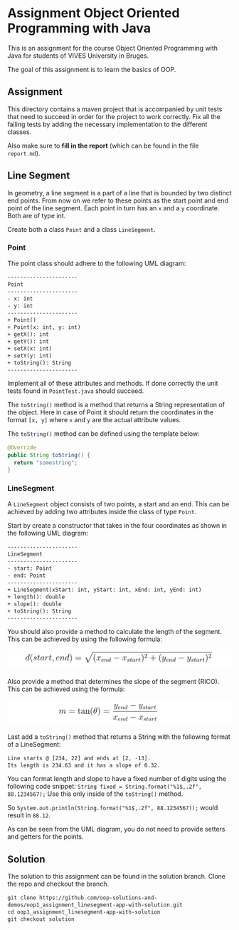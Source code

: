 # Assignment Object Oriented Programming with Java

This is an assignment for the course Object Oriented Programming with Java for students of VIVES University in Bruges.

The goal of this assignment is to learn the basics of OOP.

## Assignment

This directory contains a maven project that is accompanied by unit tests that need to succeed in order for the project to work correctly. Fix all the failing tests by adding the necessary implementation to the different classes.

Also make sure to **fill in the report** (which can be found in the file `report.md`).

## Line Segment

In geometry, a line segment is a part of a line that is bounded by two distinct end points. From now on we refer to these points as the start point and end point of the line segment. Each point in turn has an `x` and a `y` coordinate. Both are of type int.

Create both a class `Point` and a class `LineSegment`.

### Point

The point class should adhere to the following UML diagram:

```text
----------------------
Point
----------------------
- x: int
- y: int
----------------------
+ Point()
+ Point(x: int, y: int)
+ getX(): int
+ getY(): int
+ setX(x: int)
+ setY(y: int)
+ toString(): String
----------------------
```

Implement all of these attributes and methods. If done correctly the unit tests found in `PointTest.java` should succeed.

The `toString()` method is a method that returns a String representation of the object. Here in case of Point it should return the coordinates in the format `[x, y]` where `x` and `y` are the actual attribute values.

The `toString()` method can be defined using the template below:

```java
@Override
public String toString() {
  return "somestring";
}
```

### LineSegment

A `LineSegment` object consists of two points, a start and an end. This can be achieved by adding two attributes inside the class of type `Point`.

Start by create a constructor that takes in the four coordinates as shown in the following UML diagram:

```text
----------------------
LineSegment
----------------------
- start: Point
- end: Point
----------------------
+ LineSegment(xStart: int, yStart: int, xEnd: int, yEnd: int)
+ length(): double
+ slope(): double
+ toString(): String
----------------------
```

You should also provide a method to calculate the length of the segment. This can be achieved by using the following formula:

![Formula for distance between two point](img/distance_formula.png)

<!-- Calculated @`http://latex.codecogs.com/svg.latex?d(start,end) = \sqrt{(x_{end}-x_{start})^{2} + (y_{end}-y_{start})^{2}}` -->

Also provide a method that determines the slope of the segment (RICO). This can be achieved using the formula:

![Formula for the slope of the segment between two point](img/slope_formula.png)

<!-- Calculated @`http://latex.codecogs.com/svg.latex?m = \tan (\theta) = \frac{y_{end}-y_{start}}{x_{end}-x_{start}}` -->

Last add a `toString()` method that returns a String with the following format of a LineSegment:

```text
Line starts @ [234, 22] and ends at [2, -13].
Its length is 234.63 and it has a slope of 0.32.
```

You can format length and slope to have a fixed number of digits using the following code snippet: `String fixed = String.format("%1$,.2f", 88.1234567);` Use this only inside of the `toString()` method.

So `System.out.println(String.format("%1$,.2f", 88.1234567));` would result in `88.12`.

As can be seen from the UML diagram, you do not need to provide setters and getters for the points.

## Solution

The solution to this assignment can be found in the solution branch. Clone the repo and checkout the branch.

```shell
git clone https://github.com/oop-solutions-and-demos/oop1_assignment_linesegment-app-with-solution.git
cd oop1_assignment_linesegment-app-with-solution
git checkout solution
```